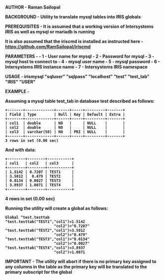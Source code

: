  <b>AUTHOR<b> - Raman Sailopal

 BACKGROUND - Utility to translate mysql tables into IRIS globals

 PREREQUISITES - It is assumed that a working version of Intersystems IRIS as well as mysql or mariadb is running

 It is also assumed that the iriscmd is installed as instructed here - https://github.com/RamSailopal/iriscmd

 PARAMETERS - 
            - 1 - User name for mysql
            - 2 - Password for mysql
            - 3 - mysql host to connect to
            - 4 - mysql user name
            - 5 - mysql password
            - 6 - Intersystems IRIS instance name
            - 7 - Intersystems IRIS namespace

 USAGE - irismysql "sqluser" "sqlpass" "localhost" "test" "test_tab" "IRIS" "USER"

 EXAMPLE - 

 Assuming a mysql table test_tab in database test described as follows:

    +-------+-------------+------+-----+---------+-------+
    | Field | Type        | Null | Key | Default | Extra |
    +-------+-------------+------+-----+---------+-------+
    | col1  | double      | NO   |     | NULL    |       |
    | col2  | double      | NO   |     | NULL    |       |
    | col3  | varchar(50) | NO   | PRI | NULL    |       |
    +-------+-------------+------+-----+---------+-------+
    3 rows in set (0.00 sec)

 And with data:

    +--------+--------+-----------+
    | col1   | col2   | col3      |
    +--------+--------+-----------+
    | 1.5142 | 0.7207 | TEST1     |
    | 3.5012 |  0.479 | TEST2     |
    | 0.0134 | 0.0027 | TEST3     |
    | 3.8937 | 1.0071 | TEST4     |
    +--------+--------+-----------+
4 rows in set (0.00 sec)

 Running the utility will create a global as follows:

    Global ^test.testtab
    ^test.testtab("TEST1","col1")=1.5142
                          "col2")="0.7207"
    ^test.testtab("TEST2","col1")=3.5012
                          "col2")="0.479"
    ^test.testtab("TEST3","col1")="0.0134"
                          "col2")="0.0027"
    ^test.testtab("TEST4","col1")=3.8937
                          "col2")=1.0071

 IMPORTANT - The utility will abort if there is no primary key assigned to any columns in the table as the primary key will be translated to the primary subscript for the global
       
